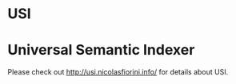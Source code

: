USI
===

Universal Semantic Indexer
===

Please check out http://usi.nicolasfiorini.info/ for details about USI.
